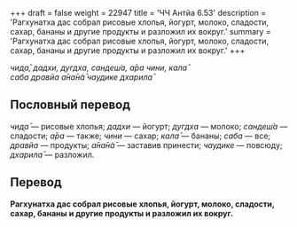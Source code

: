 +++
draft = false
weight = 22947
title = 'ЧЧ Антйа 6.53'
description = 'Рагхунатха дас собрал рисовые хлопья, йогурт, молоко, сладости, сахар, бананы и другие продукты и разложил их вокруг.'
summary = 'Рагхунатха дас собрал рисовые хлопья, йогурт, молоко, сладости, сахар, бананы и другие продукты и разложил их вокруг.'
+++

_чид̣а̄,_ _дадхи,_ _дугдха,_ _сандеш́а,_ _а̄ра чини,_ _кала̄  
саба дравйа а̄на̄н̃а̄ чаудике дхарила̄_

## Пословный перевод

_чид̣а̄_ — рисовые хлопья; _дадхи_ — йогурт; _дугдха_ — молоко; _сандеш́а_ — сладости; _а̄ра_ — также; _чини_ — сахар; _кала̄_ — бананы; _саба_ — все; _дравйа_ — продукты; _а̄на̄н̃а̄_ — заставив принести; _чаудике_ — повсюду; _дхарила̄_ — разложил.

## Перевод

**Рагхунатха дас собрал рисовые хлопья, йогурт, молоко, сладости, сахар, бананы и другие продукты и разложил их вокруг.**
